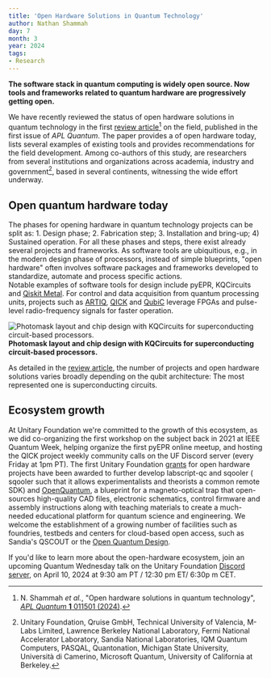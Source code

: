 ```yaml
---
title: 'Open Hardware Solutions in Quantum Technology'
author: Nathan Shammah
day: 7
month: 3
year: 2024
tags:
- Research
---
```


**The software stack in quantum computing is widely open source. Now tools and frameworks related to quantum hardware are progressively getting open.**

We have recently reviewed the status of open hardware solutions in quantum technology in the first [review article](https://pubs.aip.org/aip/apq/article/1/1/011501/3267254/Open-hardware-solutions-in-quantum-technology)[^1] on the field, published in the first issue of _APL Quantum_. The paper provides a of open hardware today, lists several examples of existing tools and provides recommendations for the field development. 
Among co-authors of this study, are researchers from several institutions and organizations across academia, industry and government[^2], based in several continents, witnessing the wide effort underway.  

## Open quantum hardware today

The phases for opening hardware in quantum technology projects can be split as: 1. Design phase; 2. Fabrication step; 3. Installation and bring-up; 4) Sustained operation. 
For all these phases and steps, there exist already several projects and frameworks. As software tools are ubiquitious, e.g., in the modern design phase of processors, instead of simple blueprints, "open hardware" often involves software packages and frameworks developed to standardize, automate and process specific actions.  
Notable examples of software tools for design include pyEPR, KQCircuits and [Qiskit Metal](https://qiskit-community.github.io/qiskit-metal/). For control and data acquisition from quantum processing units, projects such as [ARTIQ](https://github.com/m-labs/artiq), [QICK](https://github.com/openquantumhardware/qick) and [QubiC](https://ieeexplore.ieee.org/document/9552516) leverage FPGAs and pulse-level radio-frequency signals for faster operation.

![Photomask layout and chip design with KQCircuits for superconducting circuit-based processors.](/images/2024_open_hardware_kqcircuits.png)
**Photomask layout and chip design with KQCircuits for superconducting circuit-based processors.**

As detailed in the [review article](https://pubs.aip.org/aip/apq/article/1/1/011501/3267254/Open-hardware-solutions-in-quantum-technology), the number of projects and open hardware solutions varies broadly depending on the qubit architecture: The most represented one is superconducting circuits.

## Ecosystem growth
At Unitary Foundation we're committed to the growth of this ecosystem, as we did co-organizing the first workshop on the subject back in 2021 at IEEE Quantum Week, helping organize the first pyEPR online meetup, and hosting the QICK project weekly community calls on the UF Discord server (every Friday at 1pm PT).
The first  Unitary Foundation [grants](https://unitary.foundation/grants/) for open hardware projects have been awarded to further develop labscript-qc and sqooler ( sqooler such that it allows experimentalists and theorists a common remote SDK) and [OpenQuantum](https://open-quantum.org/), a blueprint for a magneto-optical trap that open-sources high-quality CAD files, electronic schematics, control firmware and assembly instructions along with teaching materials to create a much-needed educational platform for quantum science and engineering. 
We welcome the establishment of a growing number of facilities such as foundries, testbeds and centers for cloud-based open access, such as Sandia's QSCOUT or the [Open Quantum Design](https://openquantumdesign.org/). 

If you'd like to learn more about the open-hardware ecosystem, join an upcoming Quantum Wednesday talk on the Unitary Foundation [Discord server](https://discord.gg/9TCwM9v8), on April 10, 2024 at 9:30 am PT / 12:30 pm ET/ 6:30p m CET.


[^1]: N. Shammah _et al._, "Open hardware solutions in quantum technology", [_APL Quantum_ **1** 011501 (2024)](https://pubs.aip.org/aip/apq/article/1/1/011501/3267254/Open-hardware-solutions-in-quantum-technology).
[^2]: Unitary Foundation, Qruise GmbH, Technical University of Valencia, M-Labs Limited, Lawrence Berkeley National Laboratory, Fermi National Accelerator Laboratory, Sandia National Laboratories, IQM Quantum Computers, PASQAL, Quantonation, Michigan State University, Università di Camerino, Microsoft Quantum, University of California at Berkeley.
